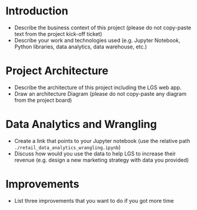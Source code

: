 # Introduction
- Describe the business context of this project (please do not copy-paste text from the project kick-off ticket)
- Describe your work and technologies used (e.g. Jupyter Notebook, Python libraries, data analytics, data warehouse, etc.)

# Project Architecture
- Describe the architecture of this project including the LGS web app.
- Draw an architecture Diagram (please do not copy-paste any diagram from the project board)

# Data Analytics and Wrangling
- Create a link that points to your Jupyter notebook (use the relative path `./retail_data_analytics_wrangling.ipynb`)
- Discuss how would you use the data to help LGS to increase their revenue (e.g. design a new marketing strategy with data you provided)

# Improvements
- List three improvements that you want to do if you got more time
